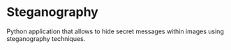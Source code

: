 # Steganography
Python application that allows to hide secret messages within images using steganography techniques.
